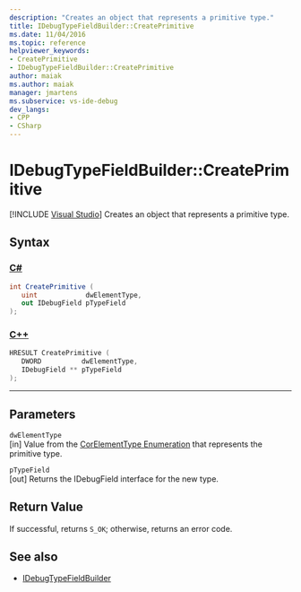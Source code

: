 ```yaml
---
description: "Creates an object that represents a primitive type."
title: IDebugTypeFieldBuilder::CreatePrimitive
ms.date: 11/04/2016
ms.topic: reference
helpviewer_keywords:
- CreatePrimitive
- IDebugTypeFieldBuilder::CreatePrimitive
author: maiak
ms.author: maiak
manager: jmartens
ms.subservice: vs-ide-debug
dev_langs:
- CPP
- CSharp
---
```

# IDebugTypeFieldBuilder::CreatePrimitive

 [!INCLUDE [Visual Studio](~/includes/applies-to-version/vs-windows-only.md)]
Creates an object that represents a primitive type.

## Syntax

### [C#](#tab/csharp)
```csharp
int CreatePrimitive (
   uint            dwElementType,
   out IDebugField pTypeField
);
```
### [C++](#tab/cpp)
```cpp
HRESULT CreatePrimitive (
   DWORD          dwElementType,
   IDebugField ** pTypeField
);
```
---

## Parameters
`dwElementType`\
[in] Value from the [CorElementType Enumeration](/dotnet/framework/unmanaged-api/metadata/corelementtype-enumeration) that represents the primitive type.

`pTypeField`\
[out] Returns the IDebugField interface for the new type.

## Return Value
 If successful, returns `S_OK`; otherwise, returns an error code.

## See also
- [IDebugTypeFieldBuilder](../../../extensibility/debugger/reference/idebugtypefieldbuilder.md)
